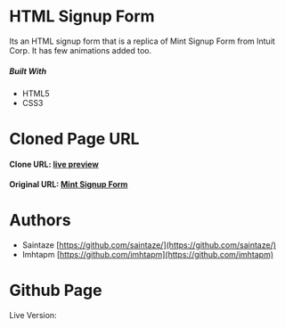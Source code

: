 # HTML Signup Form

Its an HTML signup form that is a replica of Mint Signup Form from Intuit Corp. It has few animations added too. 

##### Built With
+ HTML5
+ CSS3

 
# Cloned Page URL
#### Clone URL: [live preview](https://html-signup-form.imhta.now.sh)
#### Original URL:  [Mint Signup Form](https://accounts.intuit.com/signup.html)

# Authors
+ Saintaze [https://github.com/saintaze/](https://github.com/saintaze/)
+ Imhtapm [https://github.com/imhtapm](https://github.com/imhtapm)

# Github Page
Live Version: 
